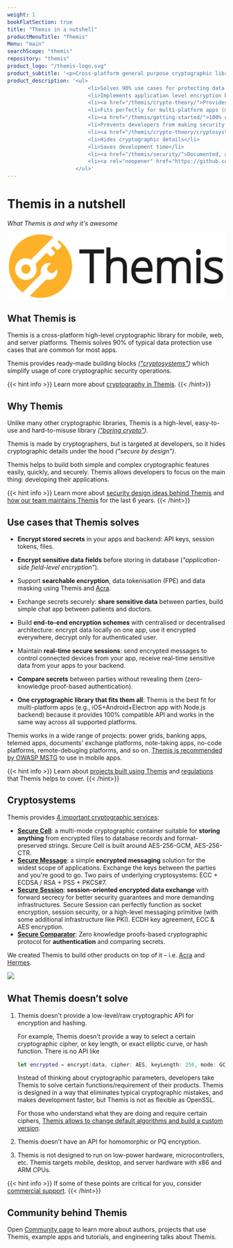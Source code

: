 ```yaml
---
weight: 1
bookFlatSection: true
title: "Themis in a nutshell"
productMenuTitle: "Themis"
Menu: "main"
searchScope: "themis"
repository: "themis"
product_logo: "/themis-logo.svg"
product_subtitle: '<p>Cross-platform general purpose cryptographic library for securing data during authentication, storage, messaging, network exchange, etc.</p>'
product_description: '<ul>
                          <li>Solves 90% use cases for protecting data in mobile apps</li>
                          <li>Implements application level encryption best practices</li>
                          <li><a href="/themis/crypto-theory/">Provides strong modern industry-proven cryptography</a></li>
                          <li>Fits perfectly for multi-platform apps (mobile, web, server)</li>
                          <li><a href="/themis/getting-started/">100% compatible across all supported languages</a></li>
                          <li>Prevents developers from making security mistakes</li>
                          <li><a href="/themis/crypto-theory/cryptosystems/">Gives building blocks for end-to-end encryption</a></li>
                          <li>Hides cryptographic details</li>
                          <li>Saves development time</li>
                          <li><a href="/themis/security/">Documented, audited, supported</a></li>
                          <li><a rel="noopener" href="https://github.com/OWASP/owasp-mstg/blob/1.1.0/Document/0x06e-Testing-Cryptography.md#third-party-libraries">Recommended by OWASP</a></li>
                      </ul>'
---
```


# Themis in a nutshell

_What Themis is and why it's awesome_

![](/files/wiki/themis_cossack_labs_docs_logo.png)

## What Themis is

Themis is a cross-platform high-level cryptographic library for mobile, web, and server platforms. Themis solves 90% of typical data protection use cases that are common for most apps.

Themis provides ready-made building blocks _(["cryptosystems"](#cryptosystems))_ which simplify usage of core cryptographic security operations.

{{< hint info >}}
Learn more about [cryptography in Themis](/themis/crypto-theory/).
{{< /hint>}}



## Why Themis

Unlike many other cryptographic libraries, Themis is a high-level, easy-to-use and hard-to-misuse library _(["boring crypto"](https://speakerdeck.com/vixentael/use-cryptography-dont-learn-it))_.

Themis is made by cryptographers, but is targeted at developers, so it hides cryptographic details under the hood _("secure by design")_.

Themis helps to build both simple and complex cryptographic features easily, quickly, and securely. Themis allows developers to focus on the main thing: developing their applications.

{{< hint info >}}
Learn more about [security design ideas behind Themis](/themis/architecture/) and [how our team maintains Themis](https://speakerdeck.com/vixentael/maintaining-cryptographic-library-for-12-languages) for the last 6 years.
{{< /hint>}}



## Use cases that Themis solves

* **Encrypt stored secrets** in your apps and backend: API keys, session tokens, files.

* **Encrypt sensitive data fields** before storing in database (_"application-side field-level encryption"_).

* Support **searchable encryption**, data tokenisation (FPE) and data masking using Themis and [Acra](https://www.cossacklabs.com/acra/).

* Exchange secrets securely: **share sensitive data** between parties, build simple chat app between patients and doctors.

* Build **end-to-end encryption schemes** with centralised or decentralised architecture:
  encrypt data locally on one app, use it encrypted everywhere, decrypt only for authenticated user.

* Maintain **real-time secure sessions**: send encrypted messages to control connected devices from your app,
  receive real-time sensitive data from your apps to your backend.

* **Compare secrets** between parties without revealing them (zero-knowledge proof-based authentication).

* **One cryptographic library that fits them all**: Themis is the best fit for multi-platform apps (e.g., iOS+Android+Electron app with Node.js backend)
  because it provides 100% compatible API and works in the same way across all supported platforms.


Themis works in a wide range of projects: power grids, banking apps, telemed apps, documents' exchange platforms, note-taking apps, no-code platforms, remote-debuging platforms, and so on.
[Themis is recommended by OWASP MSTG](https://github.com/OWASP/owasp-mstg/blob/master/Document/0x06e-Testing-Cryptography.md#third-party-libraries) to use in mobile apps.

{{< hint info >}}
Learn about [projects built using Themis](/themis/community/projects-that-use-themis/) and [regulations](/themis/regulations/) that Themis helps to cover.
{{< /hint>}}


## Cryptosystems

Themis provides [4 important cryptographic services](/themis/crypto-theory/cryptosystems/):

* **[Secure Cell](/themis/crypto-theory/cryptosystems/secure-cell/)**: a multi-mode cryptographic container suitable for **storing anything** from encrypted files to database records and format-preserved strings. Secure Cell is built around AES-256-GCM, AES-256-CTR.
* **[Secure Message](/themis/crypto-theory/cryptosystems/secure-message/)**: a simple **encrypted messaging** solution for the widest scope of applications. Exchange the keys between the parties and you're good to go. Two pairs of underlying cryptosystems: ECC + ECDSA / RSA + PSS + PKCS#7.
* **[Secure Session](/themis/crypto-theory/cryptosystems/secure-session/)**: **session-oriented encrypted data exchange** with forward secrecy for better security guarantees and more demanding infrastructures. Secure Session can perfectly function as socket encryption, session security, or a high-level messaging primitive (with some additional infrastructure like PKI). ECDH key agreement, ECC & AES encryption.
* **[Secure Comparator](/themis/crypto-theory/cryptosystems/secure-comparator/)**: Zero knowledge proofs-based cryptographic protocol for **authentication** and comparing secrets.

We created Themis to build other products on top of it – i.e. [Acra](https://www.cossacklabs.com/acra/) and [Hermes](https://www.cossacklabs.com/hermes/).


![](/files/wiki/themis_cryptosystems.png)



## What Themis doesn’t solve


1. Themis doesn't provide a low-level/raw cryptographic API for encryption and hashing.

   For example, Themis doesn't provide a way to select a certain cryptographic cipher, or key length, or exact elliptic curve, or hash function.
   There is no API like

   ```swift
   let encrypted = encrypt(data, cipher: AES, keyLength: 256, mode: GCM)
   ```

   Instead of thinking about cryptographic parameters, developers take Themis to solve certain functions/requirement of their products. Themis is designed in a way that eliminates typical cryptographic mistakes, and makes development faster, but Themis is not as flexible as OpenSSL.

   For those who understand what they are doing and require certain ciphers, [Themis allows to change default algorithms and build a custom version](/themis/installation/installation-from-sources/#selecting-algorithm-parameters).

2. Themis doesn't have an API for homomorphic or PQ encryption.

3. Themis is not designed to run on low-power hardware, microcontrollers, etc.
   Themis targets mobile, desktop, and server hardware with x86 and ARM CPUs.

{{< hint info >}}
If some of these points are critical for you, consider [commercial support](/themis/support/).
{{< /hint>}}


## Community behind Themis

Open [Community page](/themis/community/) to learn more about authors, projects that use Themis, example apps and tutorials, and engineering talks about Themis.

